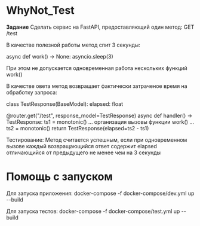 # WhyNot_Test

 **Задание**
 Сделать сервис на FastAPI, предоставляющий один метод:
GET /test

В качестве полезной работы метод спит 3 секунды:

async def work() -> None:
asyncio.sleep(3)

При этом не допускается одновременная работа нескольких функций work()

В качестве овета метод возвращает фактически затраченое время на обработку запроса:

class TestResponse(BaseModel):
elapsed: float


@router.get("/test", response_model=TestResponse)
async def handler() -> TestResponse:
ts1 = monotonic()
... организация вызовы функции work() ...
ts2 = monotonic()
return TestResponse(elapsed=ts2 - ts1)

Тестирование:
Метод считается успешным, если при одновременном вызове каждый возвращающийся
ответ содержит elapsed отличающийся от предыдущего не менее чем на 3 секунды


# Помощь с запуском

Для запуска приложения: docker-compose -f docker-compose/dev.yml up --build

Для запуска тестов: docker-compose -f docker-compose/test.yml up --build
